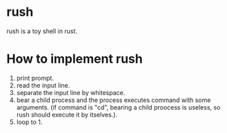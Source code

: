 # rush

rush is a toy shell in rust.

# How to implement rush

1. print prompt.
2. read the input line.
3. separate the input line by whitespace.
4. bear a child process and the process executes command with some arguments.
(if command is "cd", bearing a child proocess is useless, so rush should execute it by itselves.).
5. loop to 1.

